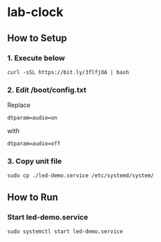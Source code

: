 # lab-clock

## How to Setup

### 1. Execute below
```
curl -sSL https://bit.ly/3flfjOA | bash
```

### 2. Edit /boot/config.txt

Replace
```
dtparam=audio=on
```
with
```
dtparam=audio=off
```

### 3. Copy unit file

```
sudo cp ./led-demo.service /etc/systemd/system/
```

## How to Run

### Start led-demo.service
```
sudo systemctl start led-demo.service
```
